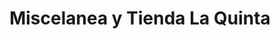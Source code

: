 ---
title: "Miscelanea y Tienda La Quinta"
url: /santa-catarina-pinula/miscelanea-y-tienda-la-quinta/
shop: tienda de variedades
---